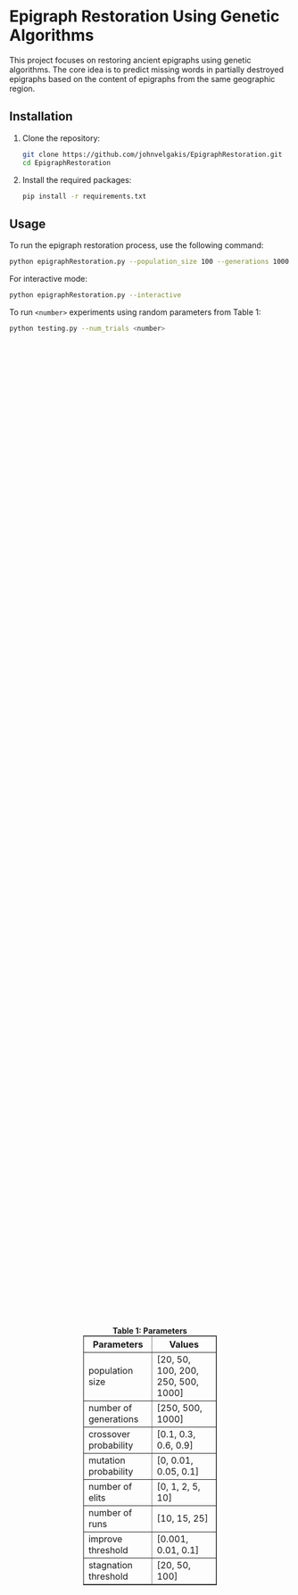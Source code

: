 #  Epigraph Restoration Using Genetic Algorithms

 This project focuses on restoring ancient epigraphs using genetic algorithms. The core idea is to predict missing words in partially destroyed epigraphs based on the content of epigraphs from the same geographic region.

 ## Installation

 1. Clone the repository:
    ```sh
    git clone https://github.com/johnvelgakis/EpigraphRestoration.git
    cd EpigraphRestoration
    ```

 2. Install the required packages:
    ```sh
    pip install -r requirements.txt
    ```

 ## Usage

 To run the epigraph restoration process, use the following command:
 ```sh
 python epigraphRestoration.py --population_size 100 --generations 1000 --crossover_rate 0.6 --mutation_rate 0.01 --elite_size 1 --num_runs 10 --improveThresh 0.01 --stagThresh 25
 ```

 For interactive mode:
 ```sh
 python epigraphRestoration.py --interactive
 ```

 To run `<number>` experiments using random parameters from Table 1:
 ```sh
 python testing.py --num_trials <number>
 ```
<div style="display: flex; justify-content: center; align-items: center; height: 100vh; text-align: center;">
  <div>
    <strong>Table 1: Parameters</strong>
    <table border="1" style="width: 50%; margin: 0 auto;">
      <tr>
        <th>Parameters</th>
        <th>Values</th>
      </tr>
      <tr>
        <td>population size</td>
        <td>[20, 50, 100, 200, 250, 500, 1000]</td>
      </tr>
      <tr>
        <td>number of generations</td>
        <td>[250, 500, 1000]</td>
      </tr>
      <tr>
        <td>crossover probability</td>
        <td>[0.1, 0.3, 0.6, 0.9]</td>
      </tr>
      <tr>
        <td>mutation probability</td>
        <td>[0, 0.01, 0.05, 0.1]</td>
      </tr>
      <tr>
        <td>number of elits</td>
        <td>[0, 1, 2, 5, 10]</td>
      </tr>
      <tr>
        <td>number of runs</td>
        <td>[10, 15, 25]</td>
      </tr>
      <tr>
        <td>improve threshold</td>
        <td>[0.001, 0.01, 0.1]</td>
      </tr>
      <tr>
        <td>stagnation threshold</td>
        <td>[20, 50, 100]</td>
      </tr>
    </table>
  </div>
</div>





 To run the predefined experiments:
 ```sh
 python testing.py --exercise
 ```
 
 To view stored results:
 ```sh
 python testing.py --results
 ```

 ## Project Structure

 - **epigraphRestoration.py**: Main script for running the genetic algorithm for epigraph restoration.
 - **testing.py**: Script for running multiple experiments and viewing results.
 - **experimentResults.csv**: CSV file where experiment results are stored.
 - **experimentResults.txt**: Text file where experiment results are logged.
 - **data.csv**: Contains the epigraph data used for training and testing.
 - **media/**: Directory where generated plots are saved.

 ## Directory Structure

 ```
 EpigraphRestoration/
 │
 ├── epigraphRestoration.py
 ├── testing.py
 ├── experimentResults.csv
 ├── experimentResults.txt
 ├── data.csv
 ├── requirements.txt
 ├── LICENSE
 ├── README.md
 ├── media/
 │   └── (All the plots being saved)
 ```

 ## Examples

 Here is an example of a restored epigraph:

 1. Original: [...] αλεξανδρε ουδις [...]  
    Restored: αγενειων αλεξανδρε ουδις αρτεμισιου

 ## Contributing

 Contributions are welcome! Please follow these steps:

 1. Fork the repository.
 2. Create a new branch: `git checkout -b feature-branch`.
 3. Make your changes and commit them: `git commit -m 'Add new feature'`.
 4. Push to the branch: `git push origin feature-branch`.
 5. Submit a pull request.

 ## License

 This project is licensed under the MIT License - see the [LICENSE](LICENSE) file for details.
 
 ## Contact

 For any questions or issues, please contact:

 - **Ioannis Velgakis** - (johnvelgakis@gmail.com)
